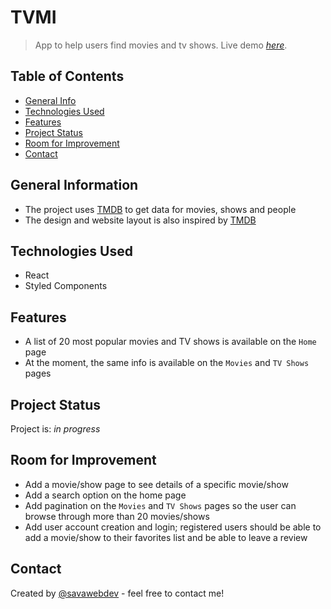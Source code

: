 # TVMI

> App to help users find movies and tv shows.
> Live demo [_here_](https://www.example.com). <!-- If you have the project hosted somewhere, include the link here. -->

## Table of Contents

- [General Info](#general-information)
- [Technologies Used](#technologies-used)
- [Features](#features)
- [Project Status](#project-status)
- [Room for Improvement](#room-for-improvement)
- [Contact](#contact)

## General Information

- The project uses [TMDB](https://www.themoviedb.org/) to get data for movies, shows and people
- The design and website layout is also inspired by [TMDB](https://www.themoviedb.org/)

## Technologies Used

- React
- Styled Components

## Features

- A list of 20 most popular movies and TV shows is available on the `Home` page
- At the moment, the same info is available on the `Movies` and `TV Shows` pages

## Project Status

Project is: _in progress_

## Room for Improvement

- Add a movie/show page to see details of a specific movie/show
- Add a search option on the home page
- Add pagination on the `Movies` and `TV Shows` pages so the user can browse through more than 20 movies/shows
- Add user account creation and login; registered users should be able to add a movie/show to their favorites list and be able to leave a review

## Contact

Created by [@savawebdev](https://github.com/savawebdev) - feel free to contact me!

